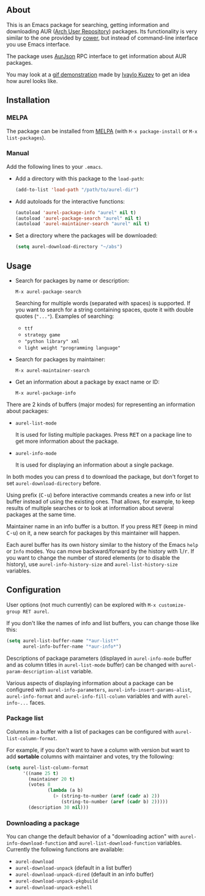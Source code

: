 ## About

This is an Emacs package for searching, getting information and
downloading AUR ([Arch User Repository](https://aur.archlinux.org/))
packages.  Its functionality is very similar to the one provided by
[cower](http://github.com/falconindy/cower), but instead of command-line
interface you use Emacs interface.

The package uses [AurJson](https://wiki.archlinux.org/index.php/AurJson)
RPC interface to get information about AUR packages.

You may look at a
[gif demonstration](http://storage6.static.itmages.ru/i/14/0214/h_1392417865_1725281_347829e62b.gif)
made by [Ivaylo Kuzev](https://github.com/ivoarch) to get an idea how
aurel looks like.

## Installation

### MELPA

The package can be installed from [MELPA](http://melpa.milkbox.net)
(with `M-x package-install` or `M-x list-packages`).

### Manual

Add the following lines to your `.emacs`.

- Add a directory with this package to the `load-path`:

  ```lisp
  (add-to-list 'load-path "/path/to/aurel-dir")
  ```

- Add autoloads for the interactive functions:

  ```lisp
  (autoload 'aurel-package-info "aurel" nil t)
  (autoload 'aurel-package-search "aurel" nil t)
  (autoload 'aurel-maintainer-search "aurel" nil t)
  ```

- Set a directory where the packages will be downloaded:

  ```lisp
  (setq aurel-download-directory "~/abs")
  ```

## Usage

- Search for packages by name or description:

  `M-x aurel-package-search`

  Searching for multiple words (separated with spaces) is supported.  If
  you want to search for a string containing spaces, quote it with
  double quotes (`"..."`). Examples of searching:

  + `ttf`
  + `strategy game`
  + `"python library" xml`
  + `light weight "programming language"`

- Search for packages by maintainer:

  `M-x aurel-maintainer-search`

- Get an information about a package by exact name or ID:

  `M-x aurel-package-info`

There are 2 kinds of buffers (major modes) for representing an
information about packages:

- `aurel-list-mode`

  It is used for listing multiple packages.  Press <kbd>RET</kbd> on a
  package line to get more information about the package.

- `aurel-info-mode`

  It is used for displaying an information about a single package.

In both modes you can press <kbd>d</kbd> to download the package, but
don't forget to set `aurel-download-directory` before.

Using prefix (<kbd>C-u</kbd>) before interactive commands creates a new
info or list buffer instead of using the existing ones.  That allows,
for example, to keep results of multiple searches or to look at
information about several packages at the same time.

Maintainer name in an info buffer is a button.  If you press
<kbd>RET</kbd> (keep in mind <kbd>C-u</kbd>) on it, a new search for
packages by this maintainer will happen.

Each aurel buffer has its own history similar to the history of the
Emacs `help` or `Info` modes.  You can move backward/forward by the
history with <kbd>l</kbd>/<kbd>r</kbd>.  If you want to change the
number of stored elements (or to disable the history), use
`aurel-info-history-size` and `aurel-list-history-size` variables.

## Configuration

User options (not much currently) can be explored with
``M-x customize-group RET aurel``.

If you don't like the names of info and list buffers, you can change
those like this:

```lisp
(setq aurel-list-buffer-name "*aur-list*"
      aurel-info-buffer-name "*aur-info*")
```

Descriptions of package parameters (displayed in `aurel-info-mode`
buffer and as column titles in `aurel-list-mode` buffer) can be changed
with `aurel-param-description-alist` variable.

Various aspects of displaying information about a package can be
configured with `aurel-info-parameters`,
`aurel-info-insert-params-alist`, `aurel-info-format` and
`aurel-info-fill-column` variables and with `aurel-info-...` faces.

### Package list

Columns in a buffer with a list of packages can be configured with
`aurel-list-column-format`.

For example, if you don't want to have a column with version but want to
add **sortable** columns with maintainer and votes, try the following:

```lisp
(setq aurel-list-column-format
      '((name 25 t)
        (maintainer 20 t)
        (votes 8
               (lambda (a b)
                 (> (string-to-number (aref (cadr a) 2))
                    (string-to-number (aref (cadr b) 2)))))
        (description 30 nil)))
```

### Downloading a package

You can change the default behavior of a "downloading action" with
`aurel-info-download-function` and `aurel-list-download-function`
variables.  Currently the following functions are available:

- `aurel-download`
- `aurel-download-unpack` (default in a list buffer)
- `aurel-download-unpack-dired` (default in an info buffer)
- `aurel-download-unpack-pkgbuild`
- `aurel-download-unpack-eshell`

